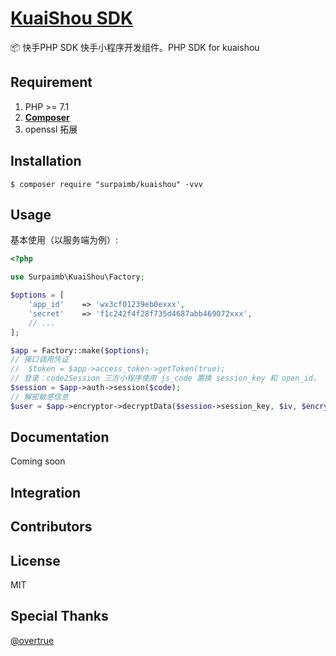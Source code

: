 <h1 align="left"><a href="#">KuaiShou SDK</a></h1>

📦 快手PHP SDK 快手小程序开发组件。PHP SDK for kuaishou


## Requirement

1. PHP >= 7.1
2. **[Composer](https://getcomposer.org/)**
3. openssl 拓展


## Installation

```shell
$ composer require "surpaimb/kuaishou" -vvv
```

## Usage

基本使用（以服务端为例）:

```php
<?php

use Surpaimb\KuaiShou\Factory;

$options = [
    'app_id'    => 'wx3cf01239eb0exxx',
    'secret'    => 'f1c242f4f28f735d4687abb469072xxx',
    // ...
];

$app = Factory::make($options);
// 接口调用凭证
//  $token = $app->access_token->getToken(true); 
// 登录：code2Session 三方小程序使用 js_code 置换 session_key 和 open_id。
$session = $app->auth->session($code);
// 解密敏感信息
$user = $app->encryptor->decryptData($session->session_key, $iv, $encryptedData);

```


## Documentation

Coming soon

## Integration



## Contributors


## License

MIT

## Special Thanks
[@overtrue](https://github.com/overtrue)

